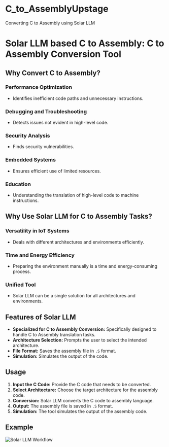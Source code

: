 # C_to_AssemblyUpstage
Converting C to Assembly using Solar LLM

# Solar LLM based C to Assembly: C to Assembly Conversion Tool

## Why Convert C to Assembly?

### Performance Optimization
- Identifies inefficient code paths and unnecessary instructions.

### Debugging and Troubleshooting
- Detects issues not evident in high-level code.

### Security Analysis
- Finds security vulnerabilities.

### Embedded Systems
- Ensures efficient use of limited resources.

### Education
- Understanding the translation of high-level code to machine instructions.

## Why Use Solar LLM for C to Assembly Tasks?

### Versatility in IoT Systems
- Deals with different architectures and environments efficiently.

### Time and Energy Efficiency
- Preparing the environment manually is a time and energy-consuming process.

### Unified Tool
- Solar LLM can be a single solution for all architectures and environments.

## Features of Solar LLM

- **Specialized for C to Assembly Conversion:** Specifically designed to handle C to Assembly translation tasks.
- **Architecture Selection:** Prompts the user to select the intended architecture.
- **File Format:** Saves the assembly file in `.S` format.
- **Simulation:** Simulates the output of the code.

## Usage

1. **Input the C Code:** Provide the C code that needs to be converted.
2. **Select Architecture:** Choose the target architecture for the assembly code.
3. **Conversion:** Solar LLM converts the C code to assembly language.
4. **Output:** The assembly file is saved in `.S` format.
5. **Simulation:** The tool simulates the output of the assembly code.

## Example

![Solar LLM Workflow](https://github.com/username/repository/raw/main/image.png)
